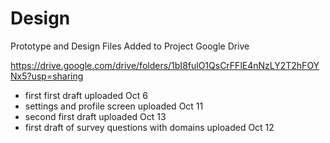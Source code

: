 # Design

Prototype and Design Files Added to Project Google Drive

https://drive.google.com/drive/folders/1bI8fulO1QsCrFFlE4nNzLY2T2hFOYNx5?usp=sharing

* first first draft uploaded Oct 6
* settings and profile screen uploaded Oct 11
* second first draft uploaded Oct 13
* first draft of survey questions with domains uploaded Oct 12
